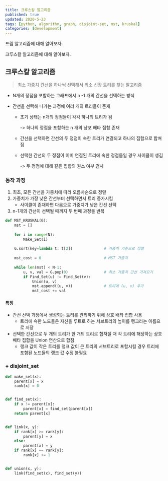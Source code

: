 ```yaml
---
title: 크루스칼 알고리즘
published: true
updated: 2020-5-23
tags: [python, algorithm, graph, disjoint-set, mst, kruskal]
categories: [development]
---
```


프림 알고리즘에 대해 알아보자.

크루스칼 알고리즘에 대해 알아보자.



## 크루스칼 알고리즘

> 최소 가중치 간선을 하나씩 선택해서 최소 신장 트리를 찾는 알고리즘

- N개의 정점을 포함하는 그래프에서 n -1 개의 간선을 선택하는 방식

- 간선을 선택해 나가는 과정에 여러 개의 트리들이 존재

  - 초기 상태는 n개의 정점들이 각각 하나의 트리가 됨

    -> 하나의 정점을 포함하는 n 개의 상포 배타 집합 존재

  - 간선을 선택하면 간선의 두 정점이 속한 트리가 연결되고 하나의 집합으로 합쳐짐

  - 선택한 간선의 두 정점이 이미 연결된 트리에 속한 정점들일 경우 사이클이 생김 

    -> 두 정점에 대해 같은 집합의 원소 여부 검사



### 동작 과정

1. 최초, 모든 간선을 가중치에 따라 오름차순으로 정렬
2. 가중치가 가장 낮은 간선부터 선택하면서 트리 증가시킴
   - 사이클이 존재하면 다음으로 가중치가 낮은 간선 선택
3. n-1개의 간선이 선택될 때까지 두 번째 과정을 반복

```python
def MST_KRUSKAL(G):
    mst = []
    
    for i in range(N):
        Make_Set(i)
        
    G.sort(key=lambda t: t[2])				# 가중치 기준으로 정렬
    
    mst_cost = 0							# MST 가중치
    
    while len(mst) < N-1:
        u, v, val = G.pop(0)				# 최소 가중치 간선 가져오기
        if Find_Set(u) != Find_Set(v):
            Union(u, v)
            mst.append((u, v))				# 트리에 (u, v) 추가
            mst_cost += val
```





#### 특징

- 간선 선택 과정에서 생성되는 트리를 관리하기 위해 상호 배타 집합 사용
  - 트리에 속한 노드들은 자신을 루트로 하는 서브트리의 높이를 랭크라는 이름으로 저장
- 선택한 간선으로 두 개의 트리가 한 개의 트리로 합쳐질 때 각 트리에 해당하는 상호 배타 집합을 Union 연산으로 합침
  - 랭크 값이 작은 트리를 랭크 값이 큰 트리의 서브트리로 포함시킬 경우 트리에 포함된 노드들의 랭크 값 수정 불필요



### \+ disjoint_set

```python
def make_set(x):
    parent[x] = x
    rank[x] = 0


def find_set(x):
    if x != parent[x]:
        parent[x] = find_set(parent[x])
    return parent[x]


def link(x, y):
    if rank[x] >= rank[y]:
        parent[y] = x
    else:
        parent[x] = y
    if rank[x] == rank[y]:
        rank[x] += 1


def union(x, y):
    link(find_set(x), find_set(y))
```

